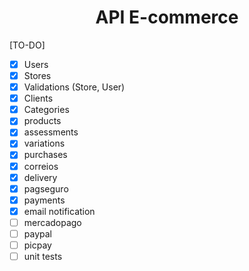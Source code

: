 <h1 align="center"> API E-commerce </h1>

[TO-DO]

- [x]  Users
- [x]  Stores
- [x]  Validations (Store, User)
- [x]  Clients
- [x]  Categories
- [X]  products
- [x]  assessments
- [x]  variations
- [X]  purchases
- [x]  correios
- [x]  delivery
- [x]  pagseguro
- [x]  payments
- [x]  email notification
- [ ]  mercadopago
- [ ]  paypal
- [ ]  picpay
- [ ]  unit tests